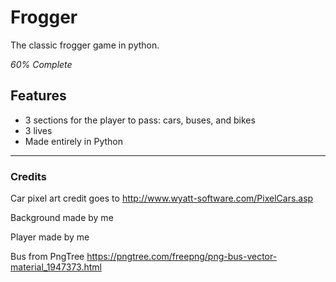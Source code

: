 # Frogger
The classic frogger game in python.

_60% Complete_


## Features

- 3 sections for the player to pass: cars, buses, and bikes
- 3 lives
- Made entirely in Python

----------------------

### Credits

Car pixel art credit goes to http://www.wyatt-software.com/PixelCars.asp

Background made by me

Player made by me

Bus from PngTree https://pngtree.com/freepng/png-bus-vector-material_1947373.html
